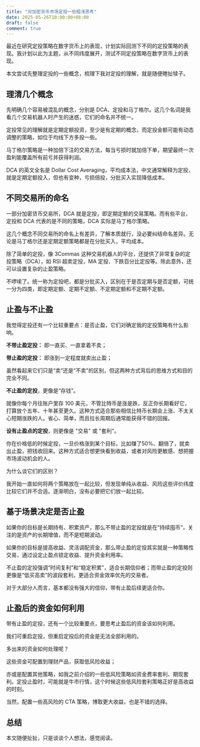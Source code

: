 ```yaml
---
title: "对加密货币市场定投一些粗浅思考"
date: 2025-05-26T10:00:00+08:00
draft: false
comment: true
---
```


最近在研究定投策略在数字货币上的表现，计划实际回测下不同的定投策略的表现。我计划以此为主题，从不同纬度展开，测试不同定投策略在数字货币上的表现。

本文尝试先整理定投的一些概念，梳理下我对定投的理解，就是随便瞎扯犊子。

## 理清几个概念

先明确几个容易被混乱的概念，分别是 DCA、定投和马丁格尔。这几个名词是我看几个交易机器人时产生的迷惑，它们的命名并不统一。

定投常见的理解就是定期定额投资，至少是有定期的概念，而定投金额可能有动态调整的策略，如位于均线下方多投一些。

马丁格尔策略是一种加倍下注的交易方法，每当亏损时就加倍下单，期望最终一次盈利能覆盖所有前亏并获得利润。

DCA 的英文全名是 Dollar Cost Averaging，平均成本法，中文通常解释为定投，就是定期定额投入，但也有变种，亏损倍投，分批买入实现降低成本。

## 不同交易所的命名

一部分加密货币交易所，DCA 就是定投，即定期定额的交易策略。而有些平台，定投和 DCA 代表的是不同的策略，DCA 实际是马丁格尔策略。

这几个概念不同交易所的命名上有差异，了解本质就行，没必要纠结命名差异。无论是马丁格尔还是定期定额策略都是在分批买入，平均成本。

除了简单的定投，像 3Commas 这种交易机器人的平台，还提供了非常复杂的定投策略（DCA），如 RSI 超卖定投，MA 定投、下跌百分比定投等。除此意外，还可以设置复杂的止盈策略。

不啰嗦了。统一称为定投吧，都是分批买入，区别在于是否定期与是否定额，可统一分为四类，即定期定额、定期不定额、不定期定额和不定期不定额。

## 止盈与不止盈

我觉得定投还有一个比较重要点：是否止盈，它们对确定我的定投策略有什么影响。

**不带止盈定投：** 即一直买、一直拿着不卖；

**带止盈的定投：** 即涨到一定程度就卖出止盈；

虽然看起来它们只是“卖”还是“不卖”的区别，但这两种方式背后的思维方式和目的完全不同。

**不止盈的定投**，更像是“存钱”。

就像你每个月往账户里存 100 美元，不管比特币是涨是跌，反正你长期看好它，打算放个五年、十年甚至更久。这种方式适合那些相信比特币长期会上涨、不太关心短期涨跌的人。省心、简单，而且拉长周期后通常能获得不错的回报。

**设有止盈点的定投**，则更像是 "交易" 或 "套利"。

你在价格低的时候定投，一旦价格涨到某个目标，比如赚了50%、翻倍了，就卖出止盈，把钱收回来。这种方式适合想更快看到收益，或者对风险更敏感、想把握市场波动机会的人。

为什么谈它们的区别？

我开始一直如何将两个策略放在一起比较，但发现单纯从收益、风险这些评价纬度比较它们并不合适。逐渐明白，没有必要把它们放一起比较。

## 基于场景决定是否止盈

如果你的目标是长期持有、积累资产，那么不带止盈的定投就是在“持续囤币”，关注的是资产的长期增值，而不是短期波动。

如果你的目标是提高收益、灵活调配资金，那么带止盈的定投其实就是一种策略性交易，通过设定止盈点锁定收益、提升资金利用率。

不止盈的定投强调“时间复利”和“稳定积累”，适合长期信仰者；而带止盈的定投则更像是“低买高卖”的波段套利，更适合资金效率优先的交易者。

对于大部分人而言，基本都没有强大的信仰，带有止盈后续更适合你。

## 止盈后的资金如何利用

带有止盈的定投，还有一个比较重要点，要思考止盈后的资金该如何利用。

我们可重启定投，但重启定投后的资金是无法全部利用的。

多出来的资金如何处理呢？

这些资金可配置到理财产品，获取低风险收益；

亦或是配置其他策略，如我之前介绍的一些低风险策略如资金费率套利、期现套利。定投止盈时，可能就是牛市行情，这个时候这些低风险套利策略正好是高收益的时刻。

当然，配置一些高风险的 CTA 策略，博取更大收益，也是不错的选择。

## 总结

本文随便扯扯，只是谈谈个人想法，感觉阅读。


